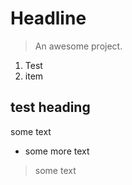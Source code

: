 # Headline

> An awesome project.

1. Test
1. item


## test heading

some text

- some more text
> some text


